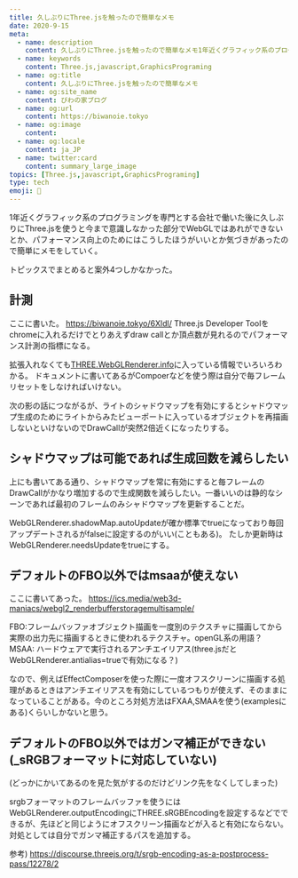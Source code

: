 ```yaml
---
title: 久しぶりにThree.jsを触ったので簡単なメモ
date: 2020-9-15
meta:
  - name: description
    content: 久しぶりにThree.jsを触ったので簡単なメモ1年近くグラフィック系のプログラミングを専門とする会社で働いた後に久しぶりにThree.jsを使うと今まで意識しなかった部分でWebGLではあれができないとか、パフォーマンス向上のためにはこうしたほうがいいとか気づきがあったので簡単にメモをしていく。
  - name: keywords
    content: Three.js,javascript,GraphicsPrograming
  - name: og:title
    content: 久しぶりにThree.jsを触ったので簡単なメモ
  - name: og:site_name
    content: びわの家ブログ
  - name: og:url
    content: https://biwanoie.tokyo
  - name: og:image
    content: 
  - name: og:locale
    content: ja_JP
  - name: twitter:card
    content: summary_large_image
topics: [Three.js,javascript,GraphicsPrograming] 
type: tech
emoji: 💛
---
```

1年近くグラフィック系のプログラミングを専門とする会社で働いた後に久しぶりにThree.jsを使うと今まで意識しなかった部分でWebGLではあれができないとか、パフォーマンス向上のためにはこうしたほうがいいとか気づきがあったので簡単にメモをしていく。

トピックスでまとめると案外4つしかなかった。


## 計測

ここに書いた。
https://biwanoie.tokyo/6Xldl/
Three.js Developer Toolをchromeに入れるだけでとりあえずdraw callとか頂点数が見れるのでパフォーマンス計測の指標になる。

拡張入れなくても[THREE.WebGLRenderer.info](https://threejs.org/docs/#api/en/renderers/WebGLRenderer.info)に入っている情報でいろいろわかる。
ドキュメントに書いてあるがCompoerなどを使う際は自分で毎フレームリセットをしなければいけない。

次の影の話につながるが、ライトのシャドウマップを有効にするとシャドウマップ生成のためにライトからみたビューポートに入っているオブジェクトを再描画しないといけないのでDrawCallが突然2倍近くになったりする。


## シャドウマップは可能であれば生成回数を減らしたい

上にも書いてある通り、シャドウマップを常に有効にすると毎フレームのDrawCallがかなり増加するので生成関数を減らしたい。一番いいのは静的なシーンであれば最初のフレームのみシャドウマップを更新することだ。

WebGLRenderer.shadowMap.autoUpdateが確か標準でtrueになっており毎回アップデートされるがfalseに設定するのがいい(こともある)。
たしか更新時はWebGLRenderer.needsUpdateをtrueにする。


## デフォルトのFBO以外ではmsaaが使えない

ここに書いてあった。
https://ics.media/web3d-maniacs/webgl2_renderbufferstoragemultisample/

FBO:フレームバッファオブジェクト描画を一度別のテクスチャに描画してから実際の出力先に描画するときに使われるテクスチャ。openGL系の用語？
MSAA: ハードウェアで実行されるアンチエイリアス(three.jsだとWebGLRenderer.antialias=trueで有効になる？)

なので、例えばEffectComposerを使った際に一度オフスクリーンに描画する処理があるときはアンチエイリアスを有効にしているつもりが使えず、そのままになっていることがある。今のところ対処方法はFXAA,SMAAを使う(examplesにある)くらいしかないと思う。


## デフォルトのFBO以外ではガンマ補正ができない(_sRGBフォーマットに対応していない)

(どっかにかいてあるのを見た気がするのだけどリンク先をなくしてしまった)

srgbフォーマットのフレームバッファを使うにはWebGLRenderer.outputEncodingにTHREE.sRGBEncodingを設定するなどでできるが、先ほどと同じようにオフスクリーン描画などが入ると有効にならない。対処としては自分でガンマ補正するパスを追加する。

参考) https://discourse.threejs.org/t/srgb-encoding-as-a-postprocess-pass/12278/2




